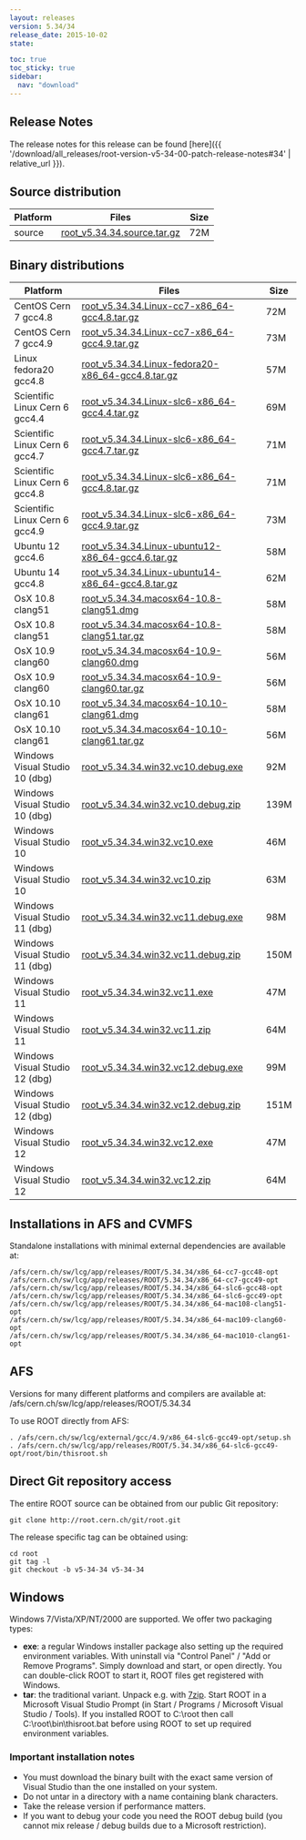 ```yaml
---
layout: releases
version: 5.34/34
release_date: 2015-10-02
state:

toc: true
toc_sticky: true
sidebar:
  nav: "download"
---
```



## Release Notes

The release notes for this release can be found [here]({{ '/download/all_releases/root-version-v5-34-00-patch-release-notes#34' | relative_url }}).

## Source distribution

| Platform       | Files | Size |
|-----------|-------|-----|
| source | [root_v5.34.34.source.tar.gz](https://root.cern.ch/download/root_v5.34.34.source.tar.gz) |  72M |


## Binary distributions

| Platform       | Files | Size |
|-----------|-------|-----|
| CentOS Cern 7 gcc4.8 | [root_v5.34.34.Linux-cc7-x86_64-gcc4.8.tar.gz](https://root.cern.ch/download/root_v5.34.34.Linux-cc7-x86_64-gcc4.8.tar.gz) |  72M |
| CentOS Cern 7 gcc4.9 | [root_v5.34.34.Linux-cc7-x86_64-gcc4.9.tar.gz](https://root.cern.ch/download/root_v5.34.34.Linux-cc7-x86_64-gcc4.9.tar.gz) |  73M |
| Linux fedora20 gcc4.8 | [root_v5.34.34.Linux-fedora20-x86_64-gcc4.8.tar.gz](https://root.cern.ch/download/root_v5.34.34.Linux-fedora20-x86_64-gcc4.8.tar.gz) |  57M |
| Scientific Linux Cern 6 gcc4.4 | [root_v5.34.34.Linux-slc6-x86_64-gcc4.4.tar.gz](https://root.cern.ch/download/root_v5.34.34.Linux-slc6-x86_64-gcc4.4.tar.gz) |  69M |
| Scientific Linux Cern 6 gcc4.7 | [root_v5.34.34.Linux-slc6-x86_64-gcc4.7.tar.gz](https://root.cern.ch/download/root_v5.34.34.Linux-slc6-x86_64-gcc4.7.tar.gz) |  71M |
| Scientific Linux Cern 6 gcc4.8 | [root_v5.34.34.Linux-slc6-x86_64-gcc4.8.tar.gz](https://root.cern.ch/download/root_v5.34.34.Linux-slc6-x86_64-gcc4.8.tar.gz) |  71M |
| Scientific Linux Cern 6 gcc4.9 | [root_v5.34.34.Linux-slc6-x86_64-gcc4.9.tar.gz](https://root.cern.ch/download/root_v5.34.34.Linux-slc6-x86_64-gcc4.9.tar.gz) |  73M |
| Ubuntu 12 gcc4.6 | [root_v5.34.34.Linux-ubuntu12-x86_64-gcc4.6.tar.gz](https://root.cern.ch/download/root_v5.34.34.Linux-ubuntu12-x86_64-gcc4.6.tar.gz) |  58M |
| Ubuntu 14 gcc4.8 | [root_v5.34.34.Linux-ubuntu14-x86_64-gcc4.8.tar.gz](https://root.cern.ch/download/root_v5.34.34.Linux-ubuntu14-x86_64-gcc4.8.tar.gz) |  62M |
| OsX 10.8 clang51 | [root_v5.34.34.macosx64-10.8-clang51.dmg](https://root.cern.ch/download/root_v5.34.34.macosx64-10.8-clang51.dmg) |  58M |
| OsX 10.8 clang51 | [root_v5.34.34.macosx64-10.8-clang51.tar.gz](https://root.cern.ch/download/root_v5.34.34.macosx64-10.8-clang51.tar.gz) |  58M |
| OsX 10.9 clang60 | [root_v5.34.34.macosx64-10.9-clang60.dmg](https://root.cern.ch/download/root_v5.34.34.macosx64-10.9-clang60.dmg) |  56M |
| OsX 10.9 clang60 | [root_v5.34.34.macosx64-10.9-clang60.tar.gz](https://root.cern.ch/download/root_v5.34.34.macosx64-10.9-clang60.tar.gz) |  56M |
| OsX 10.10 clang61 | [root_v5.34.34.macosx64-10.10-clang61.dmg](https://root.cern.ch/download/root_v5.34.34.macosx64-10.10-clang61.dmg) |  58M |
| OsX 10.10 clang61 | [root_v5.34.34.macosx64-10.10-clang61.tar.gz](https://root.cern.ch/download/root_v5.34.34.macosx64-10.10-clang61.tar.gz) |  56M |
| Windows Visual Studio 10 (dbg) | [root_v5.34.34.win32.vc10.debug.exe](https://root.cern.ch/download/root_v5.34.34.win32.vc10.debug.exe) |  92M |
| Windows Visual Studio 10 (dbg) | [root_v5.34.34.win32.vc10.debug.zip](https://root.cern.ch/download/root_v5.34.34.win32.vc10.debug.zip) | 139M |
| Windows Visual Studio 10 | [root_v5.34.34.win32.vc10.exe](https://root.cern.ch/download/root_v5.34.34.win32.vc10.exe) |  46M |
| Windows Visual Studio 10 | [root_v5.34.34.win32.vc10.zip](https://root.cern.ch/download/root_v5.34.34.win32.vc10.zip) |  63M |
| Windows Visual Studio 11 (dbg) | [root_v5.34.34.win32.vc11.debug.exe](https://root.cern.ch/download/root_v5.34.34.win32.vc11.debug.exe) |  98M |
| Windows Visual Studio 11 (dbg) | [root_v5.34.34.win32.vc11.debug.zip](https://root.cern.ch/download/root_v5.34.34.win32.vc11.debug.zip) | 150M |
| Windows Visual Studio 11 | [root_v5.34.34.win32.vc11.exe](https://root.cern.ch/download/root_v5.34.34.win32.vc11.exe) |  47M |
| Windows Visual Studio 11 | [root_v5.34.34.win32.vc11.zip](https://root.cern.ch/download/root_v5.34.34.win32.vc11.zip) |  64M |
| Windows Visual Studio 12 (dbg) | [root_v5.34.34.win32.vc12.debug.exe](https://root.cern.ch/download/root_v5.34.34.win32.vc12.debug.exe) |  99M |
| Windows Visual Studio 12 (dbg) | [root_v5.34.34.win32.vc12.debug.zip](https://root.cern.ch/download/root_v5.34.34.win32.vc12.debug.zip) | 151M |
| Windows Visual Studio 12 | [root_v5.34.34.win32.vc12.exe](https://root.cern.ch/download/root_v5.34.34.win32.vc12.exe) |  47M |
| Windows Visual Studio 12 | [root_v5.34.34.win32.vc12.zip](https://root.cern.ch/download/root_v5.34.34.win32.vc12.zip) |  64M |



## Installations in AFS and CVMFS
Standalone installations with minimal external dependencies are available at:
~~~
/afs/cern.ch/sw/lcg/app/releases/ROOT/5.34.34/x86_64-cc7-gcc48-opt
/afs/cern.ch/sw/lcg/app/releases/ROOT/5.34.34/x86_64-cc7-gcc49-opt
/afs/cern.ch/sw/lcg/app/releases/ROOT/5.34.34/x86_64-slc6-gcc48-opt
/afs/cern.ch/sw/lcg/app/releases/ROOT/5.34.34/x86_64-slc6-gcc49-opt
/afs/cern.ch/sw/lcg/app/releases/ROOT/5.34.34/x86_64-mac108-clang51-opt
/afs/cern.ch/sw/lcg/app/releases/ROOT/5.34.34/x86_64-mac109-clang60-opt
/afs/cern.ch/sw/lcg/app/releases/ROOT/5.34.34/x86_64-mac1010-clang61-opt
~~~

## AFS
Versions for many different platforms and compilers are available at:
/afs/cern.ch/sw/lcg/app/releases/ROOT/5.34.34

To use ROOT directly from AFS:
~~~
. /afs/cern.ch/sw/lcg/external/gcc/4.9/x86_64-slc6-gcc49-opt/setup.sh
. /afs/cern.ch/sw/lcg/app/releases/ROOT/5.34.34/x86_64-slc6-gcc49-opt/root/bin/thisroot.sh
~~~

## Direct Git repository access
The entire ROOT source can be obtained from our public Git repository:

~~~
git clone http://root.cern.ch/git/root.git
~~~
The release specific tag can be obtained using:
~~~
cd root
git tag -l
git checkout -b v5-34-34 v5-34-34
~~~

## Windows
Windows 7/Vista/XP/NT/2000 are supported. We offer two packaging types:

 * **exe**: a regular Windows installer package also setting up the required environment variables. With uninstall via "Control Panel" / "Add or Remove Programs". Simply download and start, or open directly. You can double-click ROOT to start it, ROOT files get registered with Windows.
 * **tar**: the traditional variant. Unpack e.g. with [7zip](http://www.7-zip.org). Start ROOT in a Microsoft Visual Studio Prompt (in Start / Programs / Microsoft Visual Studio / Tools). If you installed ROOT to C:\root then call C:\root\bin\thisroot.bat before using ROOT to set up required environment variables.

### Important installation notes
 * You must download the binary built with the exact same version of Visual Studio than the one installed on your system.
 * Do not untar in a directory with a name containing blank characters.
 * Take the release version if performance matters.
 * If you want to debug your code you need the ROOT debug build (you cannot mix release / debug builds due to a Microsoft restriction).